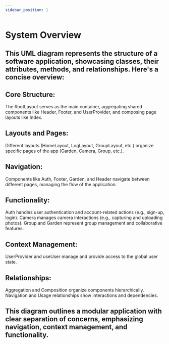 ```yaml
---
sidebar_position: 1
---
```


# System Overview

## This UML diagram represents the structure of a software application, showcasing classes, their attributes, methods, and relationships. Here's a concise overview:

## Core Structure:

The RootLayout serves as the main container, aggregating shared components like Header, Footer, and UserProvider, and composing page layouts like Index.

## Layouts and Pages:

Different layouts (HomeLayout, LogLayout, GroupLayout, etc.) organize specific pages of the app (Garden, Camera, Group, etc.).

## Navigation:

Components like Auth, Footer, Garden, and Header navigate between different pages, managing the flow of the application.

## Functionality:

Auth handles user authentication and account-related actions (e.g., sign-up, login).
Camera manages camera interactions (e.g., capturing and uploading photos).
Group and Garden represent group management and collaborative features.

## Context Management:

UserProvider and useUser manage and provide access to the global user state.

## Relationships:

Aggregation and Composition organize components hierarchically.
Navigation and Usage relationships show interactions and dependencies.


## This diagram outlines a modular application with clear separation of concerns, emphasizing navigation, context management, and functionality.